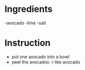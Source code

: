 # Ingredients
-avocado
-lime
-salt
# Instruction
- put one avocado into a bowl
- peel the avocados
-i like avocado

